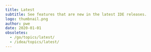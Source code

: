 ```yaml
---
title: Latest
subtitle: See features that are new in the latest IDE releases.
logo: thumbnail.png
author: pwe
date: 2020-01-01
obsoletes:
  - /go/topics/latest/
  - /idea/topics/latest/
---
```

